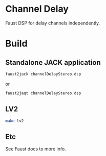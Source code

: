 Channel Delay
=============

Faust DSP for delay channels independently.

Build
=====

Standalone JACK application
---------------------------

```bash
faust2jack channelDelayStereo.dsp
```

or

```bash
faust2jaqt channelDelayStereo.dsp
```

LV2
---

```bash
make lv2
```

Etc
---

See Faust docs to more info.
